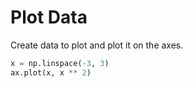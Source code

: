 # Plot Data

Create data to plot and plot it on the axes.

```python
x = np.linspace(-3, 3)
ax.plot(x, x ** 2)
```
